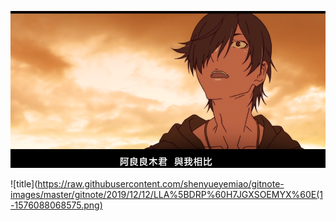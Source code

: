 ![title](https://raw.githubusercontent.com/shenyueyemiao/gitnote-images/master/gitnote/2019/12/12/0%60%7D%60H%24K1%5BVUAHMDNXS%25J04U-1576088061647.png)

![title](https://raw.githubusercontent.com/shenyueyemiao/gitnote-images/master/gitnote/2019/12/12/LLA%5BDRP%60H7JGXSOEMYX%60E(1-1576088068575.png)